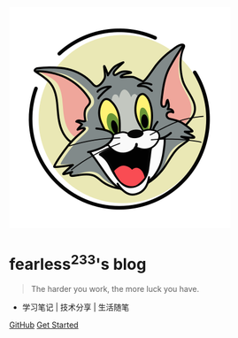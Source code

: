 <!-- _coverpage.md -->

![logo](file/base/pic/logo.svg)

# fearless<sup>233</sup>'s blog

> The harder you work, the more luck you have.

- 学习笔记 | 技术分享 | 生活随笔

[GitHub](https://github.com/fearless2022/blog/tree/master/docs/)
[Get Started](README.md)

<!-- background image -->
<!-- ![](https://www.sunniejs.cn/static/wx/bg.jpg) -->
<!-- ![](resource/base/pic/bg.jpg) -->
